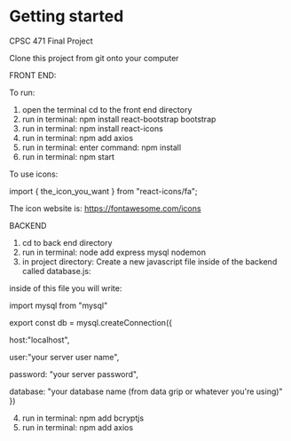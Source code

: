 # Getting started 

CPSC 471 Final Project

Clone this project from git onto your computer



FRONT END:

To run:

1) open the terminal cd to the front end directory
2) run in terminal: npm install react-bootstrap bootstrap 
3) run in terminal: npm install react-icons
4) run in terminal: npm add axios
5) run in terminal: enter command: npm install
6) run in terminal: npm start


To use icons:

import { the_icon_you_want } from "react-icons/fa";

The icon website is: https://fontawesome.com/icons







BACKEND

1) cd to back end directory
2) run in terminal: node add express mysql nodemon
3) in project directory: Create a new javascript file inside of the backend called database.js:

inside of this file you will write:

import mysql from "mysql"

export const db = mysql.createConnection({

host:"localhost",

user:"your server user name",

password: "your server password",

database: "your database name (from data grip or whatever you're using)"
})


4) run in terminal: npm add bcryptjs
5) run in terminal: npm add axios


